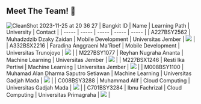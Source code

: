 ## Meet The Team! 👋
![CleanShot 2023-11-25 at 20 36 27](https://github.com/WalBiz/.github/assets/26188697/e75ab168-500e-4055-a504-7c24954543bf)
| Bangkit ID | Name | Learning Path | University | Contact |
| ----- | ----- | ----- | ----- | ----- |
| A227BSY2562 | Muhadzdzib Dzaky Zaidan | Mobile Development | Universitas Jember | <a href="https://www.linkedin.com/in/muhadzdzib-dzaky-zaidan/"><img src="https://img.shields.io/badge/LinkedIn-0077B5?style=for-the-badge&logo=linkedin&logoColor=white" /></a>                            |
| A332BSX2216 | Faradina Anggraeni Ma'Roef | Mobile Development | Universitas Trunojoyo | <a href="https://www.linkedin.com/in/faradina-anggraeni-ma-roef-25541b231/"><img src="https://img.shields.io/badge/LinkedIn-0077B5?style=for-the-badge&logo=linkedin&logoColor=white" /></a>                            |
| M227BSY1077 | Reyhan Nugraha Ananta | Machine Learning | Universitas Jember | <a href="https://www.linkedin.com/in/reyhannananta/"><img src="https://img.shields.io/badge/LinkedIn-0077B5?style=for-the-badge&logo=linkedin&logoColor=white" /></a>                            |
| M227BSX1246 | Resti Ika Pertiwi | Machine Learning | Universitas Jember | <a href="https://www.linkedin.com/in/resttitii/"><img src="https://img.shields.io/badge/LinkedIn-0077B5?style=for-the-badge&logo=linkedin&logoColor=white" /></a>                            |
| M008BSY1100 | Muhamad Alan Dharma Saputro Setiawan | Machine Learning | Universitas Gadjah Mada | <a href="https://www.linkedin.com/in/muhamad-alandharma/"><img src="https://img.shields.io/badge/LinkedIn-0077B5?style=for-the-badge&logo=linkedin&logoColor=white" /></a>                            |
| C008BSY3288 | Muhammad Alif | Cloud Computing | Universitas Gadjah Mada | <a href="https://www.linkedin.com/in/alif-muhammad/"><img src="https://img.shields.io/badge/LinkedIn-0077B5?style=for-the-badge&logo=linkedin&logoColor=white" /></a>                            |
| C701BSY3284 | Ibnu Fachrizal | Cloud Computing | Universitas Primagraha | <a href="https://www.linkedin.com/in/ibnufachrizal/"><img src="https://img.shields.io/badge/LinkedIn-0077B5?style=for-the-badge&logo=linkedin&logoColor=white" /></a>                            |
